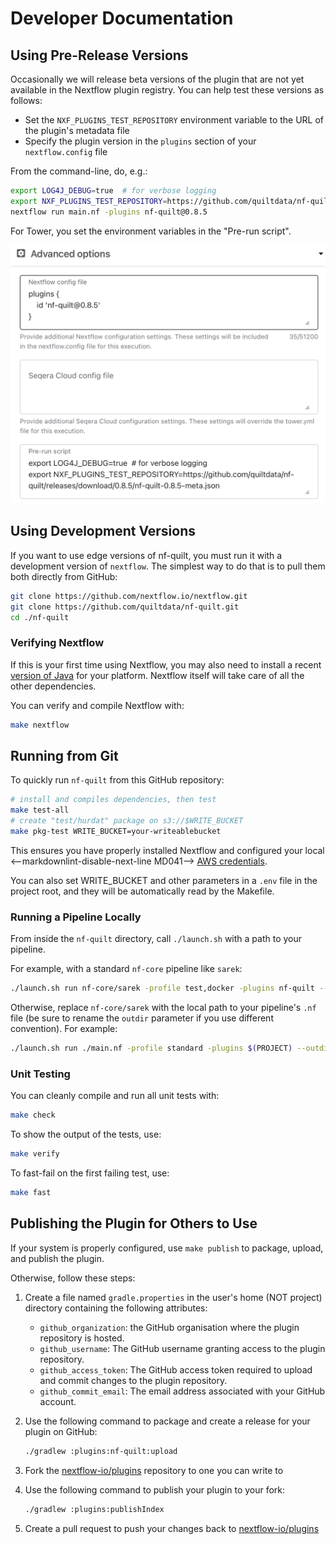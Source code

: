 # Developer Documentation

## Using Pre-Release Versions

Occasionally we will release beta versions of the plugin that are not yet
available in the Nextflow plugin registry. You can help test these versions as
follows:

- Set the `NXF_PLUGINS_TEST_REPOSITORY` environment variable to the URL of the
  plugin's metadata file
- Specify the plugin version in the `plugins` section of your `nextflow.config`
  file

From the command-line, do, e.g.:

```bash
export LOG4J_DEBUG=true  # for verbose logging
export NXF_PLUGINS_TEST_REPOSITORY=https://github.com/quiltdata/nf-quilt/releases/download/0.8.5/nf-quilt-0.8.5-meta.json
nextflow run main.nf -plugins nf-quilt@0.8.5
```

For Tower, you set the environment variables in the "Pre-run script".

![Example Tower Pre-run Script](./images/tower-beta.png)

## Using Development Versions

If you want to use edge versions of nf-quilt, you must run it with a development
version of `nextflow`. The simplest way to do that is to pull them both directly
from GitHub:

```bash
git clone https://github.com/nextflow.io/nextflow.git
git clone https://github.com/quiltdata/nf-quilt.git
cd ./nf-quilt
```

### Verifying Nextflow

If this is your first time using Nextflow, you may also need to install a recent
[version of Java](https://www.java.com/en/download/help/download_options.html)
for your platform. Nextflow itself will take care of all the other dependencies.

You can verify and compile Nextflow with:

```bash
make nextflow
```

## Running from Git

To quickly run `nf-quilt` from this GitHub repository:

```bash
# install and compiles dependencies, then test
make test-all 
# create "test/hurdat" package on s3://$WRITE_BUCKET
make pkg-test WRITE_BUCKET=your-writeablebucket
```

This ensures you have properly installed Nextflow and configured your local
<--markdownlint-disable-next-line MD041-->
[AWS credentials](https://docs.aws.amazon.com/cli/latest/userguide/cli-configure-files.html).

You can also set WRITE_BUCKET and other parameters in a `.env` file in the
project root, and they will be automatically read by the Makefile.

### Running a Pipeline Locally

From inside the `nf-quilt` directory, call `./launch.sh` with a path to your
pipeline.

For example, with a standard `nf-core` pipeline like `sarek`:

```bash
./launch.sh run nf-core/sarek -profile test,docker -plugins nf-quilt --outdir "quilt+s3://bucket#package=nf-quilt/sarek"
```

Otherwise, replace `nf-core/sarek` with the local path to your pipeline's `.nf`
file (be sure to rename the `outdir` parameter if you use different convention).
For example:

```bash
./launch.sh run ./main.nf -profile standard -plugins $(PROJECT) --outdir "quilt+s3://bucket#package=test/hurdat"
```

### Unit Testing

You can cleanly compile and run all unit tests with:

```bash
make check
```

To show the output of the tests, use:

```bash
make verify
```

To fast-fail on the first failing test, use:

```bash
make fast
```

## Publishing the Plugin for Others to Use

If your system is properly configured, use `make publish` to package, upload,
and publish the plugin.

Otherwise, follow these steps:

1. Create a file named `gradle.properties` in the user's home (NOT project)
   directory containing the following attributes:

   - `github_organization`: the GitHub organisation where the plugin repository
     is hosted.
   - `github_username`: The GitHub username granting access to the plugin
     repository.
   - `github_access_token`: The GitHub access token required to upload and
     commit changes to the plugin repository.
   - `github_commit_email`: The email address associated with your GitHub
     account.

2. Use the following command to package and create a release for your plugin on
   GitHub:

   ```bash
   ./gradlew :plugins:nf-quilt:upload
   ```

3. Fork the [nextflow-io/plugins](https://github.com/nextflow-io/plugins)
   repository to one you can write to

4. Use the following command to publish your plugin to your fork:

   ```bash
   ./gradlew :plugins:publishIndex
   ```

5. Create a pull request to push your changes back to
   [nextflow-io/plugins](https://github.com/nextflow-io/plugins/blob/main/plugins.json)
